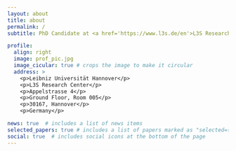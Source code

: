 ```yaml
---
layout: about
title: about
permalink: /
subtitle: PhD Candidate at <a href='https://www.l3s.de/en'>L3S Research Center, Leibniz Universität Hannover</a>.

profile:
  align: right
  image: prof_pic.jpg
  image_cicular: true # crops the image to make it circular
  address: >
    <p>Leibniz Universität Hannover</p>
    <p>L3S Research Center</p>
    <p>Appelstrasse 4</p>
    <p>Ground Floor, Room 005</p>
    <p>30167, Hannover</p>
    <p>Germany</p>

news: true  # includes a list of news items
selected_papers: true # includes a list of papers marked as "selected={true}"
social: true  # includes social icons at the bottom of the page
---
```




<!-- Write your biography here. Tell the world about yourself. Link to your favorite [subreddit](http://reddit.com). You can put a picture in, too. The code is already in, just name your picture `prof_pic.jpg` and put it in the `img/` folder.

Put your address / P.O. box / other info right below your picture. You can also disable any these elements by editing `profile` property of the YAML header of your `_pages/about.md`. Edit `_bibliography/papers.bib` and Jekyll will render your [publications page](/al-folio/publications/) automatically.

Link to your social media connections, too. This theme is set up to use [Font Awesome icons](http://fortawesome.github.io/Font-Awesome/) and [Academicons](https://jpswalsh.github.io/academicons/), like the ones below. Add your Facebook, Twitter, LinkedIn, Google Scholar, or just disable all of them. -->
